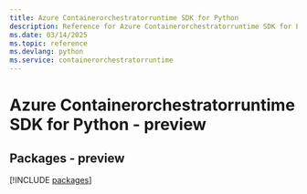```yaml
---
title: Azure Containerorchestratorruntime SDK for Python
description: Reference for Azure Containerorchestratorruntime SDK for Python
ms.date: 03/14/2025
ms.topic: reference
ms.devlang: python
ms.service: containerorchestratorruntime
---
```

# Azure Containerorchestratorruntime SDK for Python - preview
## Packages - preview
[!INCLUDE [packages](containerorchestratorruntime-index.md)]